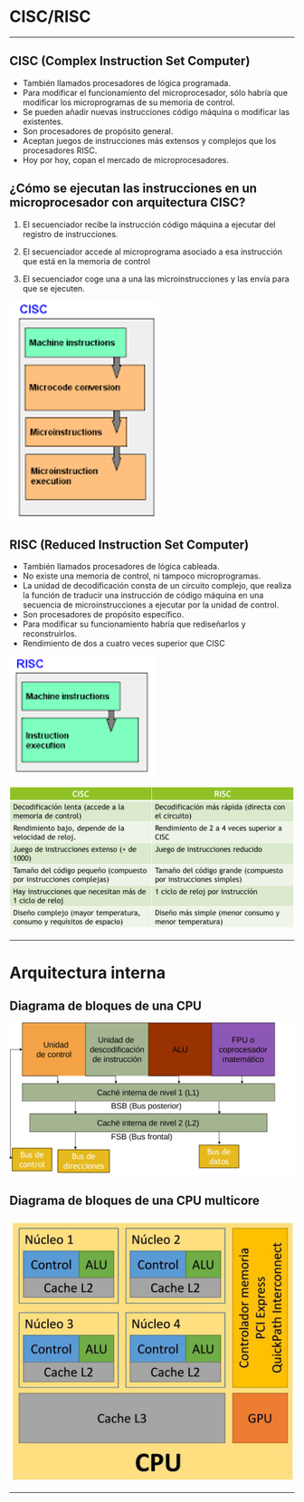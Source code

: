 # CISC/RISC


---


## CISC (Complex Instruction Set Computer)


- También llamados procesadores de lógica programada.
- Para modificar el funcionamiento del microprocesador, sólo habría que modificar los microprogramas de su memoria de control.
- Se pueden añadir nuevas instrucciones código máquina o modificar las existentes.
- Son procesadores de propósito general.
- Aceptan juegos de instrucciones más extensos y complejos que los procesadores RISC.
- Hoy por hoy, copan el mercado de microprocesadores.

## ¿Cómo se ejecutan las instrucciones en un microprocesador con arquitectura CISC?

1) El secuenciador recibe la instrucción código máquina a ejecutar del registro de instrucciones.

2) El secuenciador accede al microprograma asociado a esa instrucción que está en la memoria de control

3) El secuenciador coge una a una las microinstrucciones y las envía para que se ejecuten.


![h:100%](imagenes/cisc.png)


## RISC (Reduced Instruction Set Computer)


- También llamados procesadores de lógica cableada.
- No existe una memoria de control, ni tampoco microprogramas. 
- La unidad de decodificación consta de un circuito complejo, que realiza la función de traducir una instrucción de código máquina en una secuencia de microinstrucciones a ejecutar por la unidad de control.
- Son procesadores de propósito específico.
- Para modificar su funcionamiento habría que rediseñarlos y reconstruirlos.
- Rendimiento de dos a cuatro veces superior que CISC


![h:300px](imagenes/risc.png)


![w:900px](imagenes/cisc_vs_risc.png)


--- 


# Arquitectura interna 


## Diagrama de bloques de una CPU

![w:800px](imagenes/arquitectura_cpu.png)


## Diagrama de bloques de una CPU multicore

![w:400px](imagenes/multicore.jpg)


---


